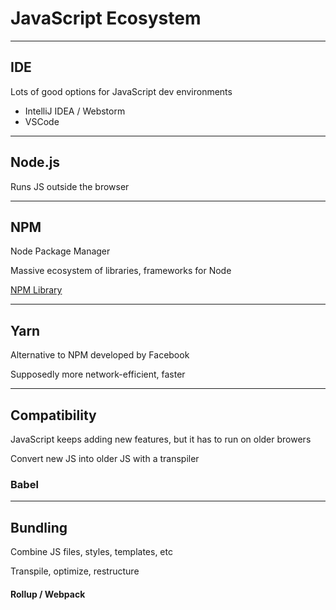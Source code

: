 # JavaScript Ecosystem

---

## IDE

Lots of good options for JavaScript dev environments

- IntelliJ IDEA / Webstorm
- VSCode

---

## Node.js

Runs JS outside the browser

---

## NPM

Node Package Manager

Massive ecosystem of libraries, frameworks for Node

[NPM Library](https://www.npmjs.org)

---

## Yarn

Alternative to NPM developed by Facebook

Supposedly more network-efficient, faster

---

## Compatibility

JavaScript keeps adding new features, but it has to run on older browers

Convert new JS into older JS with a transpiler

### Babel

---

## Bundling

Combine JS files, styles, templates, etc

Transpile, optimize, restructure

#### Rollup / Webpack
